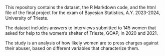 This repository contains the dataset, the R Markdown code, and the html file of the final project for the exam of Bayesian Statistics, A.Y. 2023-2024, University of Trieste.

The dataset includes answers to interviews submitted to 145 women that asked for help to the women’s shelter of Trieste, GOAP, in 2020 and 2021.

The study is an analysis of how likely women are to press charges against their abuser, based on different variables that characterize them.

